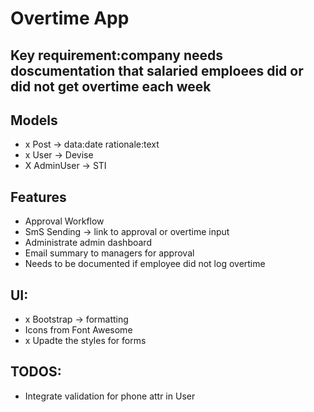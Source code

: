 # Overtime App

## Key requirement:company needs doscumentation that salaried emploees did or did not get overtime each week

## Models
- x Post -> data:date rationale:text
- x User -> Devise
- X AdminUser -> STI

## Features
- Approval Workflow
- SmS Sending -> link to approval or overtime input
- Administrate admin dashboard
- Email summary to managers for approval
- Needs to be documented if employee did not log overtime

## UI:
- x Bootstrap -> formatting
- Icons from Font Awesome
- x Upadte the styles for forms

##  TODOS:
- Integrate validation for phone attr in User
  